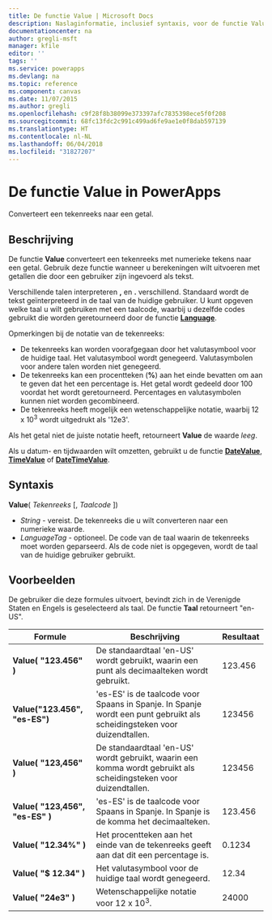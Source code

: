 ```yaml
---
title: De functie Value | Microsoft Docs
description: Naslaginformatie, inclusief syntaxis, voor de functie Value in PowerApps
documentationcenter: na
author: gregli-msft
manager: kfile
editor: ''
tags: ''
ms.service: powerapps
ms.devlang: na
ms.topic: reference
ms.component: canvas
ms.date: 11/07/2015
ms.author: gregli
ms.openlocfilehash: c9f28f8b38099e373397afc7835398ece5f0f208
ms.sourcegitcommit: 68fc13fdc2c991c499ad6fe9ae1e0f8dab597139
ms.translationtype: HT
ms.contentlocale: nl-NL
ms.lasthandoff: 06/04/2018
ms.locfileid: "31827207"
---
```

# <a name="value-function-in-powerapps"></a>De functie Value in PowerApps
Converteert een tekenreeks naar een getal.

## <a name="description"></a>Beschrijving
De functie **Value** converteert een tekenreeks met numerieke tekens naar een getal. Gebruik deze functie wanneer u berekeningen wilt uitvoeren met getallen die door een gebruiker zijn ingevoerd als tekst.

Verschillende talen interpreteren **,** en **.** verschillend.  Standaard wordt de tekst geïnterpreteerd in de taal van de huidige gebruiker.  U kunt opgeven welke taal u wilt gebruiken met een taalcode, waarbij u dezelfde codes gebruikt die worden geretourneerd door de functie **[Language](function-language.md)**.

Opmerkingen bij de notatie van de tekenreeks:

* De tekenreeks kan worden voorafgegaan door het valutasymbool voor de huidige taal.  Het valutasymbool wordt genegeerd.  Valutasymbolen voor andere talen worden niet genegeerd.
* De tekenreeks kan een procentteken (**%**) aan het einde bevatten om aan te geven dat het een percentage is.  Het getal wordt gedeeld door 100 voordat het wordt geretourneerd.  Percentages en valutasymbolen kunnen niet worden gecombineerd.
* De tekenreeks heeft mogelijk een wetenschappelijke notatie, waarbij 12 x 10<sup>3</sup> wordt uitgedrukt als '12e3'.

Als het getal niet de juiste notatie heeft, retourneert **Value** de waarde *leeg*.

Als u datum- en tijdwaarden wilt omzetten, gebruikt u de functie [**DateValue**](function-datevalue-timevalue.md), [**TimeValue**](function-datevalue-timevalue.md) of [**DateTimeValue**](function-datevalue-timevalue.md).

## <a name="syntax"></a>Syntaxis
**Value**( *Tekenreeks* [, *Taalcode* ])

* *String* - vereist. De tekenreeks die u wilt converteren naar een numerieke waarde.
* *LanguageTag* - optioneel.  De code van de taal waarin de tekenreeks moet worden geparseerd.  Als de code niet is opgegeven, wordt de taal van de huidige gebruiker gebruikt.

## <a name="examples"></a>Voorbeelden
De gebruiker die deze formules uitvoert, bevindt zich in de Verenigde Staten en Engels is geselecteerd als taal.  De functie **Taal** retourneert "en-US".

| Formule | Beschrijving | Resultaat |
| --- | --- | --- |
| **Value( "123.456" )** |De standaardtaal 'en-US' wordt gebruikt, waarin een punt als decimaalteken wordt gebruikt. |123.456 |
| **Value("123.456", "es-ES")** |'es-ES' is de taalcode voor Spaans in Spanje.  In Spanje wordt een punt gebruikt als scheidingsteken voor duizendtallen. |123456 |
| **Value( "123,456" )** |De standaardtaal 'en-US' wordt gebruikt, waarin een komma wordt gebruikt als scheidingsteken voor duizendtallen. |123456 |
| **Value( "123,456", "es-ES" )** |'es-ES' is de taalcode voor Spaans in Spanje.  In Spanje is de komma het decimaalteken. |123.456 |
| **Value( "12.34%" )** |Het procentteken aan het einde van de tekenreeks geeft aan dat dit een percentage is. |0.1234 |
| **Value( "$ 12.34" )** |Het valutasymbool voor de huidige taal wordt genegeerd. |12.34 |
| **Value( "24e3" )** |Wetenschappelijke notatie voor 12 x 10<sup>3</sup>. |24000 |

